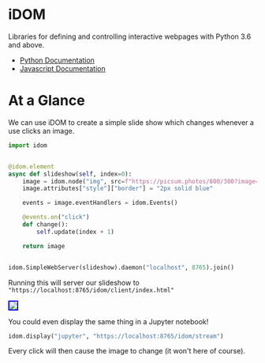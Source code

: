 # iDOM

Libraries for defining and controlling interactive webpages with Python 3.6 and above.

* [Python Documentation](https://github.com/rmorshea/idom/blob/master/idom/py/README.md)
* [Javascript Documentation](https://github.com/rmorshea/idom/blob/master/idom/js/README.md)


# At a Glance

We can use iDOM to create a simple slide show which changes whenever a use clicks an image.

```python
import idom


@idom.element
async def slideshow(self, index=0):
    image = idom.node("img", src=f"https://picsum.photos/800/300?image={index}")
    image.attributes["style"]["border"] = "2px solid blue"

    events = image.eventHandlers = idom.Events()

    @events.on("click")
    def change():
        self.update(index + 1)

    return image


idom.SimpleWebServer(slideshow).daemon("localhost", 8765).join()
```

Running this will server our slideshow to `"https://localhost:8765/idom/client/index.html"`

<img src='https://picsum.photos/800/300?random' style='border: 2px solid blue'/>

You could even display the same thing in a Jupyter notebook!

```python
idom.display("jupyter", "https://localhost:8765/idom/stream")
```

Every click will then cause the image to change (it won't here of course).
